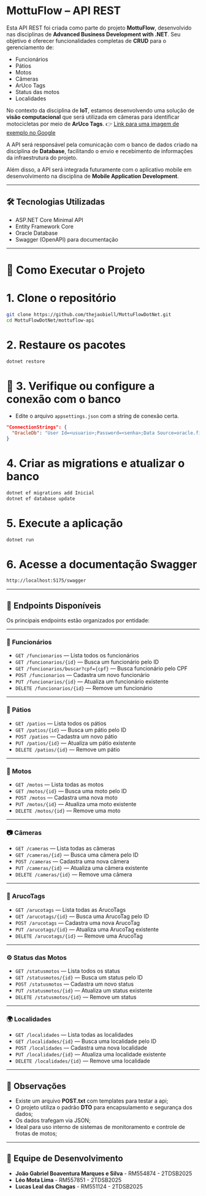 # MottuFlow – API REST

Esta API REST foi criada como parte do projeto **MottuFlow**, desenvolvido nas disciplinas de **Advanced Business Development with .NET**. Seu objetivo é oferecer funcionalidades completas de **CRUD** para o gerenciamento de:

* Funcionários
* Pátios
* Motos
* Câmeras
* ArUco Tags
* Status das motos
* Localidades

No contexto da disciplina de **IoT**, estamos desenvolvendo uma solução de **visão computacional** que será utilizada em câmeras para identificar motocicletas por meio de **ArUco Tags**.
👉 [Link para uma imagem de exemplo no Google](https://docs.opencv.org/4.x/singlemarkersdetection.jpg)

A API será responsável pela comunicação com o banco de dados criado na disciplina de **Database**, facilitando o envio e recebimento de informações da infraestrutura do projeto.

Além disso, a API será integrada futuramente com o aplicativo mobile em desenvolvimento na disciplina de **Mobile Application Development**.

---

## 🛠️ Tecnologias Utilizadas

- ASP.NET Core Minimal API
- Entity Framework Core
- Oracle Database
- Swagger (OpenAPI) para documentação

---

# 🚀 Como Executar o Projeto

# 1. Clone o repositório
```bash
git clone https://github.com/thejaobiell/MottuFlowDotNet.git
cd MottuFlowDotNet/mottuflow-api
```

# 2. Restaure os pacotes
```bash
dotnet restore
```

# 🔧 **3. Verifique ou configure a conexão com o banco**

* Edite o arquivo `appsettings.json` com a string de conexão certa.

```json
"ConnectionStrings": {
  "OracleDb": "User Id=<usuario>;Password=<senha>;Data Source=oracle.fiap.com.br:1521/orcl"
}
````

# 4. Criar as migrations e atualizar o banco
```bash
dotnet ef migrations add Inicial
dotnet ef database update
```

# 5. Execute a aplicação
```bash
dotnet run
```

# 6. Acesse a documentação Swagger
```txt
http://localhost:5175/swagger
```

---


## 📂 Endpoints Disponíveis

Os principais endpoints estão organizados por entidade:

---

### 🧑 Funcionários

- `GET /funcionarios` — Lista todos os funcionários
- `GET /funcionarios/{id}` — Busca um funcionário pelo ID
- `GET /funcionarios/buscar?cpf={cpf}` — Busca funcionário pelo CPF
- `POST /funcionarios` — Cadastra um novo funcionário
- `PUT /funcionarios/{id}` — Atualiza um funcionário existente
- `DELETE /funcionarios/{id}` — Remove um funcionário

---

### 🏢 Pátios

- `GET /patios` — Lista todos os pátios
- `GET /patios/{id}` — Busca um pátio pelo ID
- `POST /patios` — Cadastra um novo pátio
- `PUT /patios/{id}` — Atualiza um pátio existente
- `DELETE /patios/{id}` — Remove um pátio

---

### 🛵 Motos

- `GET /motos` — Lista todas as motos
- `GET /motos/{id}` — Busca uma moto pelo ID
- `POST /motos` — Cadastra uma nova moto
- `PUT /motos/{id}` — Atualiza uma moto existente
- `DELETE /motos/{id}` — Remove uma moto

---

### 📷 Câmeras

- `GET /cameras` — Lista todas as câmeras
- `GET /cameras/{id}` — Busca uma câmera pelo ID
- `POST /cameras` — Cadastra uma nova câmera
- `PUT /cameras/{id}` — Atualiza uma câmera existente
- `DELETE /cameras/{id}` — Remove uma câmera

---

### 🧩 ArucoTags

- `GET /arucotags` — Lista todas as ArucoTags
- `GET /arucotags/{id}` — Busca uma ArucoTag pelo ID
- `POST /arucotags` — Cadastra uma nova ArucoTag
- `PUT /arucotags/{id}` — Atualiza uma ArucoTag existente
- `DELETE /arucotags/{id}` — Remove uma ArucoTag

---

### ⚙️ Status das Motos

- `GET /statusmotos` — Lista todos os status
- `GET /statusmotos/{id}` — Busca um status pelo ID
- `POST /statusmotos` — Cadastra um novo status
- `PUT /statusmotos/{id}` — Atualiza um status existente
- `DELETE /statusmotos/{id}` — Remove um status

---

### 🌍 Localidades

- `GET /localidades` — Lista todas as localidades
- `GET /localidades/{id}` — Busca uma localidade pelo ID
- `POST /localidades` — Cadastra uma nova localidade
- `PUT /localidades/{id}` — Atualiza uma localidade existente
- `DELETE /localidades/{id}` — Remove uma localidade

---

## 📌 Observações

* Existe um arquivo **POST.txt** com templates para testar a api;
* O projeto utiliza o padrão **DTO** para encapsulamento e segurança dos dados;
* Os dados trafegam via JSON;
* Ideal para uso interno de sistemas de monitoramento e controle de frotas de motos;

---


## 👥 Equipe de Desenvolvimento

- **João Gabriel Boaventura Marques e Silva** - RM554874 - 2TDSB2025
- **Léo Mota Lima** - RM557851 - 2TDSB2025
- **Lucas Leal das Chagas** - RM551124 - 2TDSB2025
